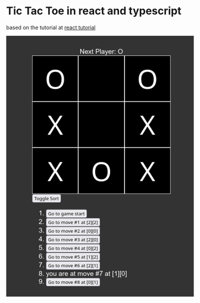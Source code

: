 # Tic Tac Toe in react and typescript

based on the tutorial at [ react tutorial ]( https://react.dev/learn/tutorial-tic-tac-toe )

![screenshot](/resources/screenshot.png)
